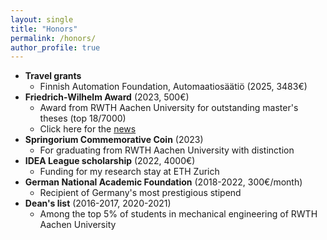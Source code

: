 ```yaml
---
layout: single
title: "Honors"
permalink: /honors/
author_profile: true
---
```

- **Travel grants**
    - Finnish Automation Foundation, Automaatiosäätiö (2025, 3483€)
- **Friedrich-Wilhelm Award** (2023, 500€)
    - Award from RWTH Aachen University for outstanding master's theses (top 18/7000)
    - Click here for the [news](https://www.dsme.rwth-aachen.de/cms/dsme/das-institut/aktuelle-meldungen/~bergpy/abdullah-tokmak-receives-friedrich-wilhe/)
- **Springorium Commemorative Coin** (2023)
    - For graduating from RWTH Aachen University with distinction
- **IDEA League scholarship** (2022, 4000€)
    - Funding for my research stay at ETH Zurich
- **German National Academic Foundation** (2018-2022, 300€/month)
    - Recipient of Germany's most prestigious stipend
- **Dean's list** (2016-2017, 2020-2021)
    - Among the top 5% of students in mechanical engineering of RWTH Aachen University
  
